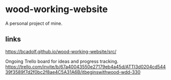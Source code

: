 # wood-working-website


A personal project of mine. 


## links

https://bcadolf.github.io/wood-working-website/src/

Ongoing Trello board for ideas and progress tracking. 
https://trello.com/invite/b/67a40043550e27179eb4a45d/ATTI3d0204cd54439f3589f7d2f0bc2f8ae4C5A31A6B/itbeginswithwood-wdd-330


